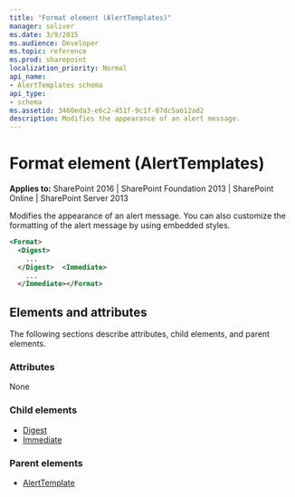 ```yaml
---
title: "Format element (AlertTemplates)"
manager: soliver
ms.date: 3/9/2015
ms.audience: Developer
ms.topic: reference
ms.prod: sharepoint
localization_priority: Normal
api_name:
- AlertTemplates schema
api_type:
- schema
ms.assetid: 3460eda3-e6c2-451f-9c1f-87dc5a612ad2
description: Modifies the appearance of an alert message.
---
```


# Format element (AlertTemplates)

**Applies to:** SharePoint 2016 | SharePoint Foundation 2013 | SharePoint Online | SharePoint Server 2013
  
Modifies the appearance of an alert message. You can also customize the formatting of the alert message by using embedded styles.
  
```XML
<Format>
  <Digest>
    ...
  </Digest>  <Immediate>
    ...
  </Immediate></Format>
```

## Elements and attributes

The following sections describe attributes, child elements, and parent elements.

### Attributes

None
  
### Child elements

- [Digest](digest-element-alerttemplates.md) 
- [Immediate](immediate-element-alerttemplates.md) 
   
### Parent elements

- [AlertTemplate](alerttemplate-element-alerttemplates.md)
   

